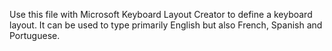 Use this file with Microsoft Keyboard Layout Creator to define a keyboard layout. It can be used to type primarily English but also French, Spanish and Portuguese.
